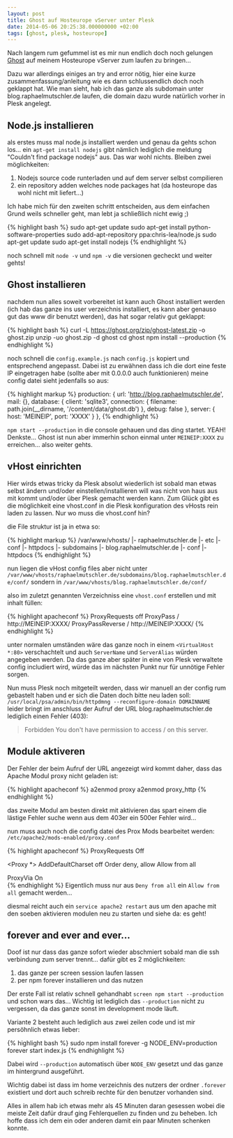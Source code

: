 ```yaml
---
layout: post
title: Ghost auf Hosteurope vServer unter Plesk
date: 2014-05-06 20:25:38.000000000 +02:00
tags: [ghost, plesk, hosteurope]
---
```

Nach langem rum gefummel ist es mir nun endlich doch noch gelungen [Ghost](http://ghost.org) auf meinem Hosteurope vServer zum laufen zu bringen...

Dazu war allerdings einiges an try and error nötig, hier eine kurze zusammenfassung/anleitung wie es dann schlussendlich doch noch geklappt hat. Wie man sieht, hab ich das ganze als subdomain unter blog.raphaelmutschler.de laufen, die domain dazu wurde natürlich vorher in Plesk angelegt.

## Node.js installieren
als erstes muss mal node.js installiert werden und genau da gehts schon los... ein `apt-get install nodejs` gibt nämlich lediglich die meldung "Couldn't find package nodejs" aus. Das war wohl nichts. Bleiben zwei möglichkeiten:

1. Nodejs source code runterladen und auf dem server selbst compilieren
2. ein repository adden welches node packages hat (da hosteurope das wohl nicht mit liefert...)

Ich habe mich für den zweiten schritt entscheiden, aus dem einfachen Grund weils schneller geht, man lebt ja schließlich nicht ewig ;)

{% highlight bash %}
sudo apt-get update
sudo apt-get install python-software-properties
sudo add-apt-repository ppa:chris-lea/node.js
sudo apt-get update
sudo apt-get install nodejs
{% endhighlight %}



noch schnell mit `node -v` und `npm -v` die versionen gecheckt und weiter gehts!

## Ghost installieren

nachdem nun alles soweit vorbereitet ist kann auch Ghost installiert werden (ich hab das ganze ins user verzeichnis installiert, es kann aber genauso gut das www dir benutzt werden), das hat sogar relativ gut geklappt:

{% highlight bash %}
curl -L https://ghost.org/zip/ghost-latest.zip -o ghost.zip
unzip -uo ghost.zip -d ghost
cd ghost
npm install --production
{% endhighlight %}

noch schnell die `config.example.js` nach `config.js` kopiert und entsprechend angepasst. Dabei ist zu erwähnen dass ich die dort eine feste IP eingetragen habe (sollte aber mit 0.0.0.0 auch funktionieren) meine config datei sieht jedenfalls so aus:

{% highlight markup %}
production: {
    url: 'http://blog.raphaelmutschler.de',
    mail: {},
    database: {
        client: 'sqlite3',
        connection: {
            filename: path.join(__dirname, '/content/data/ghost.db')
        },
        debug: false
    },
    server: {
        host: 'MEINEIP',
        port: 'XXXX'
    }
},
{% endhighlight %}

`npm start --production` in die console gehauen und das ding startet. YEAH! Denkste... Ghost ist nun aber immerhin schon einmal unter `MEINEIP:XXXX` zu erreichen... also weiter gehts.

## vHost einrichten
Hier wirds etwas tricky da Plesk absolut wiederlich ist sobald man etwas selbst ändern und/oder einstellen/installieren will was nicht von haus aus mit kommt und/oder über Plesk gemacht werden kann. Zum Glück gibt es die möglichkeit eine vhost.conf in die Plesk konfiguration des vHosts rein laden zu lassen. Nur wo muss die vhost.conf hin?

die File struktur ist ja in etwa so:

{% highlight markup %}
/var/www/vhosts/
  |- raphaelmutschler.de
    |- etc
    |- conf
    |- httpdocs
    |- subdomains
      |- blog.raphaelmutschler.de
        |- conf
        |- httpdocs
{% endhighlight %}

nun liegen die vHost config files aber nicht unter  `/var/www/vhosts/raphaelmutschler.de/subdomains/blog.raphaelmutschler.de/conf/`
sondern in `/var/www/vhosts/blog.raphaelmutschler.de/conf/`

also im zuletzt genannten Verzeichniss eine `vhost.conf` erstellen und mit inhalt füllen:

{% highlight apacheconf %}
ProxyRequests off
ProxyPass / http://MEINEIP:XXXX/
ProxyPassReverse / http://MEINEIP:XXXX/
{% endhighlight %}

unter normalen umständen wäre das ganze noch in einem `<VirtualHost *:80>` verschachtelt und auch `ServerName` und `ServerAlias` würden angegeben werden. Da das ganze aber später in eine von Plesk verwaltete config includiert wird, würde das im nächsten Punkt nur für unnötige Fehler sorgen.

Nun muss Plesk noch mitgeteilt werden, dass wir manuell an der config rum gebastelt haben und er sich die Daten doch bitte neu laden soll:
`/usr/local/psa/admin/bin/httpdmng --reconfigure-domain DOMAINNAME`
leider bringt im anschluss der Aufruf der URL blog.raphaelmutschler.de lediglich einen Fehler (403):
> Forbidden You don't have permission to access / on this server.


## Module aktiveren

Der Fehler der beim Aufruf der URL angezeigt wird kommt daher, dass das Apache Modul proxy nicht geladen ist:

{% highlight apacheconf %}
a2enmod proxy
a2enmod proxy_http
{% endhighlight %}

das zweite Modul am besten direkt mit aktivieren das spart einem die lästige Fehler suche wenn aus dem 403er ein 500er Fehler wird...

nun muss auch noch die config datei des Prox Mods bearbeitet werden: `/etc/apache2/mods-enabled/proxy.conf`

{% highlight apacheconf %}
<IfModule mod_proxy.c>
  ProxyRequests Off

  <Proxy *>
    AddDefaultCharset off
    Order deny, allow
    Allow from all
  </Proxy>

  ProxyVia On
</IfModule>  
{% endhighlight %}
Eigentlich muss nur aus `Deny from all` ein `Allow from all` gemacht werden...

diesmal reicht auch ein `service apache2 restart` aus um den apache mit den soeben aktivieren modulen neu zu starten und siehe da: es geht!

## forever and ever and ever...
Doof ist nur dass das ganze sofort wieder abschmiert sobald man die ssh verbindung zum server trennt... dafür gibt es 2 möglichkeiten:

1. das ganze per screen session laufen lassen
2. per npm forever installieren und das nutzen

Der erste Fall ist relativ schnell gehandhabt `screen npm start --production` und schon wars das... Wichtig ist lediglich das `--production` nicht zu vergessen, da das ganze sonst im development mode läuft.

Variante 2 besteht auch lediglich aus zwei zeilen code und ist mir persöhnlich etwas lieber:

{% highlight bash %}
sudo npm install forever -g
NODE_ENV=production forever start index.js
{% endhighlight %}

Dabei wird `--production` automatisch über `NODE_ENV` gesetzt und das ganze im hintergrund ausgeführt.

Wichtig dabei ist dass im home verzeichnis des nutzers der ordner `.forever` existiert und dort auch schreib rechte für den benutzer vorhanden sind.


Alles in allem hab ich etwas mehr als 45 Minuten daran gesessen wobei die meiste Zeit dafür drauf ging Fehlerquellen zu finden und zu beheben. Ich hoffe dass ich dem ein oder anderen damit ein paar Minuten schenken konnte.
